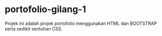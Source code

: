 # portofolio-gilang-1
Projek ini adalah projek portofolio menggunakan HTML dan BOOTSTRAP serta sedikit sentuhan CSS.
